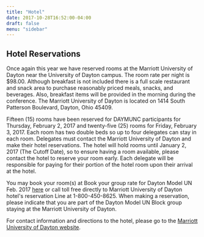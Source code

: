 ```yaml
---
title: "Hotel"
date: 2017-10-28T16:52:00-04:00
draft: false
menu: "sidebar"
---
```


## Hotel Reservations
Once again this year we have reserved rooms at the Marriott University of Dayton near the University of Dayton campus.
The room rate per night is $98.00.  Although breakfast is not included there is a full scale restaurant and snack area to purchase reasonably priced meals, snacks, and beverages.
Also, breakfast items will be provided in the morning during the conference.
The Marriott University of Dayton is located on 1414 South Patterson Boulevard, Dayton, Ohio  45409.


Fifteen (15) rooms have been reserved for DAYMUNC participants for Thursday, February 2, 2017 and twenty-five (25) rooms for Friday, February 3, 2017.
Each room has two double beds so up to four delegates can stay in each room.  Delegates must contact the Marriott  University of Dayton and make their hotel reservations.
The hotel will hold rooms until January 2, 2017 (The Cutoff Date), so to ensure having a room available, please contact the hotel to reserve your room early.
Each delegate will be responsible for paying for their portion of the hotel room upon their arrival at the hotel.

You may book your room(s) at Book your group rate for Dayton Model UN Feb. 2017 [here](http://www.marriott.com/meeting-event-hotels/group-corporate-travel/groupCorp.mi?resLinkData=Dayton%20Model%20UN%20Feb2017%5Edayoh%60undunda%6098.00%60USD%60false%606%602/2/17%602/4/17%6001/02/17&app=resvlink&stop_mobi=yes)
or call toll free directly to Marriott University of Dayton hotel's reservation Line at 1-800-450-8625.
When making a reservation, please indicate that you are part of the Dayton Model UN Block group staying at the Marriott University of Dayton.

For contact information and directions to the hotel, please go to the [Marriott University of Dayton website](http://www.marriott.com/hotels/travel/dayoh-dayton-marriott/).